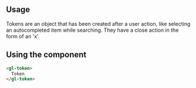 ## Usage

Tokens are an object that has been created after a user action, like selecting an autocompleted item
while searching. They have a close action in the form of an 'x'.

## Using the component

~~~html
<gl-token>
  Token
</gl-token>
~~~

